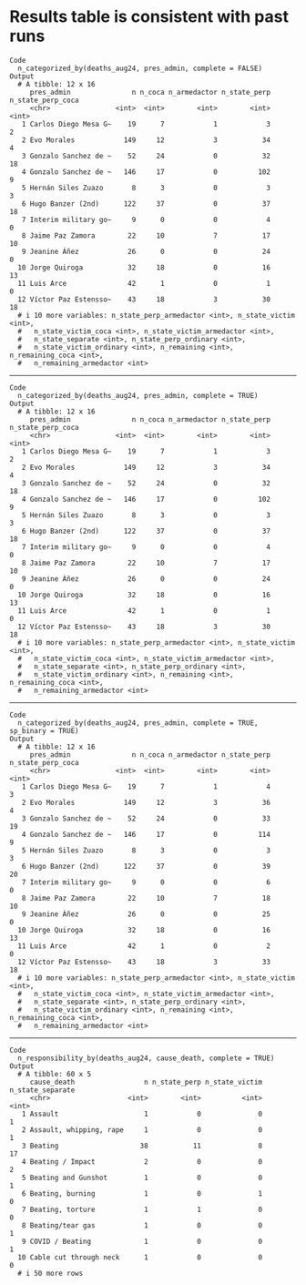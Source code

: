 # Results table is consistent with past runs

    Code
      n_categorized_by(deaths_aug24, pres_admin, complete = FALSE)
    Output
      # A tibble: 12 x 16
         pres_admin               n n_coca n_armedactor n_state_perp n_state_perp_coca
         <chr>                <int>  <int>        <int>        <int>             <int>
       1 Carlos Diego Mesa G~    19      7            1            3                 2
       2 Evo Morales            149     12            3           34                 4
       3 Gonzalo Sanchez de ~    52     24            0           32                18
       4 Gonzalo Sanchez de ~   146     17            0          102                 9
       5 Hernán Siles Zuazo       8      3            0            3                 3
       6 Hugo Banzer (2nd)      122     37            0           37                18
       7 Interim military go~     9      0            0            4                 0
       8 Jaime Paz Zamora        22     10            7           17                10
       9 Jeanine Áñez            26      0            0           24                 0
      10 Jorge Quiroga           32     18            0           16                13
      11 Luis Arce               42      1            0            1                 0
      12 Víctor Paz Estensso~    43     18            3           30                18
      # i 10 more variables: n_state_perp_armedactor <int>, n_state_victim <int>,
      #   n_state_victim_coca <int>, n_state_victim_armedactor <int>,
      #   n_state_separate <int>, n_state_perp_ordinary <int>,
      #   n_state_victim_ordinary <int>, n_remaining <int>, n_remaining_coca <int>,
      #   n_remaining_armedactor <int>

---

    Code
      n_categorized_by(deaths_aug24, pres_admin, complete = TRUE)
    Output
      # A tibble: 12 x 16
         pres_admin               n n_coca n_armedactor n_state_perp n_state_perp_coca
         <chr>                <int>  <int>        <int>        <int>             <int>
       1 Carlos Diego Mesa G~    19      7            1            3                 2
       2 Evo Morales            149     12            3           34                 4
       3 Gonzalo Sanchez de ~    52     24            0           32                18
       4 Gonzalo Sanchez de ~   146     17            0          102                 9
       5 Hernán Siles Zuazo       8      3            0            3                 3
       6 Hugo Banzer (2nd)      122     37            0           37                18
       7 Interim military go~     9      0            0            4                 0
       8 Jaime Paz Zamora        22     10            7           17                10
       9 Jeanine Áñez            26      0            0           24                 0
      10 Jorge Quiroga           32     18            0           16                13
      11 Luis Arce               42      1            0            1                 0
      12 Víctor Paz Estensso~    43     18            3           30                18
      # i 10 more variables: n_state_perp_armedactor <int>, n_state_victim <int>,
      #   n_state_victim_coca <int>, n_state_victim_armedactor <int>,
      #   n_state_separate <int>, n_state_perp_ordinary <int>,
      #   n_state_victim_ordinary <int>, n_remaining <int>, n_remaining_coca <int>,
      #   n_remaining_armedactor <int>

---

    Code
      n_categorized_by(deaths_aug24, pres_admin, complete = TRUE, sp_binary = TRUE)
    Output
      # A tibble: 12 x 16
         pres_admin               n n_coca n_armedactor n_state_perp n_state_perp_coca
         <chr>                <int>  <int>        <int>        <int>             <int>
       1 Carlos Diego Mesa G~    19      7            1            4                 3
       2 Evo Morales            149     12            3           36                 4
       3 Gonzalo Sanchez de ~    52     24            0           33                19
       4 Gonzalo Sanchez de ~   146     17            0          114                 9
       5 Hernán Siles Zuazo       8      3            0            3                 3
       6 Hugo Banzer (2nd)      122     37            0           39                20
       7 Interim military go~     9      0            0            6                 0
       8 Jaime Paz Zamora        22     10            7           18                10
       9 Jeanine Áñez            26      0            0           25                 0
      10 Jorge Quiroga           32     18            0           16                13
      11 Luis Arce               42      1            0            2                 0
      12 Víctor Paz Estensso~    43     18            3           33                18
      # i 10 more variables: n_state_perp_armedactor <int>, n_state_victim <int>,
      #   n_state_victim_coca <int>, n_state_victim_armedactor <int>,
      #   n_state_separate <int>, n_state_perp_ordinary <int>,
      #   n_state_victim_ordinary <int>, n_remaining <int>, n_remaining_coca <int>,
      #   n_remaining_armedactor <int>

---

    Code
      n_responsibility_by(deaths_aug24, cause_death, complete = TRUE)
    Output
      # A tibble: 60 x 5
         cause_death                 n n_state_perp n_state_victim n_state_separate
         <chr>                   <int>        <int>          <int>            <int>
       1 Assault                     1            0              0                1
       2 Assault, whipping, rape     1            0              0                1
       3 Beating                    38           11              8               17
       4 Beating / Impact            2            0              0                2
       5 Beating and Gunshot         1            0              0                1
       6 Beating, burning            1            0              1                0
       7 Beating, torture            1            1              0                0
       8 Beating/tear gas            1            0              0                1
       9 COVID / Beating             1            0              0                1
      10 Cable cut through neck      1            0              0                0
      # i 50 more rows


